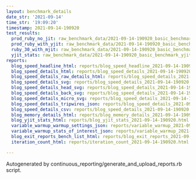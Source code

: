 ```yaml
---
layout: benchmark_details
date_str: '2021-09-14'
time_str: '19:09:20'
timestamp: 2021-09-14-190920
test_results:
  prod_ruby_no_jit: raw_benchmark_data/2021-09-14-190920_basic_benchmark_prod_ruby_no_jit.json
  prod_ruby_with_yjit: raw_benchmark_data/2021-09-14-190920_basic_benchmark_prod_ruby_with_yjit.json
  ruby_30_with_mjit: raw_benchmark_data/2021-09-14-190920_basic_benchmark_ruby_30_with_mjit.json
  yjit_stats: raw_benchmark_data/2021-09-14-190920_basic_benchmark_yjit_stats.json
reports:
  blog_speed_headline_html: reports/blog_speed_headline_2021-09-14-190920.html
  blog_speed_details_html: reports/blog_speed_details_2021-09-14-190920.html
  blog_speed_details_raw_details_html: reports/blog_speed_details_2021-09-14-190920.raw_details.html
  blog_speed_details_svg: reports/blog_speed_details_2021-09-14-190920.svg
  blog_speed_details_head_svg: reports/blog_speed_details_2021-09-14-190920.head.svg
  blog_speed_details_back_svg: reports/blog_speed_details_2021-09-14-190920.back.svg
  blog_speed_details_micro_svg: reports/blog_speed_details_2021-09-14-190920.micro.svg
  blog_speed_details_tripwires_json: reports/blog_speed_details_2021-09-14-190920.tripwires.json
  blog_speed_details_csv: reports/blog_speed_details_2021-09-14-190920.csv
  blog_memory_details_html: reports/blog_memory_details_2021-09-14-190920.html
  blog_yjit_stats_html: reports/blog_yjit_stats_2021-09-14-190920.html
  variable_warmup_warmup_settings_json: reports/variable_warmup_2021-09-14-190920.warmup_settings.json
  variable_warmup_stats_of_interest_json: reports/variable_warmup_2021-09-14-190920.stats_of_interest.json
  blog_exit_reports_bench_list_html: reports/blog_exit_reports_2021-09-14-190920.bench_list.html
  iteration_count_html: reports/iteration_count_2021-09-14-190920.html

---
```

Autogenerated by continuous_reporting/generate_and_upload_reports.rb script.
